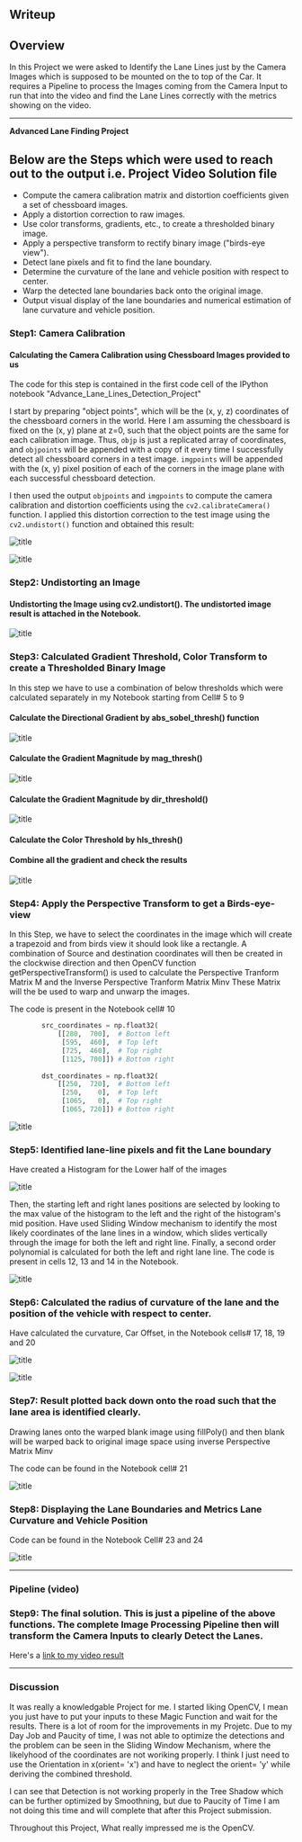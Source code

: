 ## Writeup 

## Overview

In this Project we were asked to Identify the Lane Lines just by the Camera Images which is supposed to be mounted on the to top of the Car. It requires a Pipeline to process the Images coming from the Camera Input to run that into the video and find the Lane Lines correctly with the metrics showing on the video.


---

**Advanced Lane Finding Project**

## Below are the Steps which were used to reach out to the output i.e. Project Video Solution file

* Compute the camera calibration matrix and distortion coefficients given a set of chessboard images.
* Apply a distortion correction to raw images.
* Use color transforms, gradients, etc., to create a thresholded binary image.
* Apply a perspective transform to rectify binary image ("birds-eye view").
* Detect lane pixels and fit to find the lane boundary.
* Determine the curvature of the lane and vehicle position with respect to center.
* Warp the detected lane boundaries back onto the original image.
* Output visual display of the lane boundaries and numerical estimation of lane curvature and vehicle position.

[//]: # (Image References)

[image1]: ./writeup_images/Corner_detection.PNG "Corner Detection"
[image2]: ./writeup_images/undistort.PNG "Undistorted"
[image3]: ./writeup_images/grad_thresh.PNG "Gradient"
[image4]: ./writeup_images/mag_thresh.PNG "Magnitude"
[image5]: ./writeup_images/dir_grad.PNG "Directional"
[image6]: ./writeup_images/comb_thresh.PNG "Combined"
[image7]: ./writeup_images/warp_img.PNG "Perspective Transform"
[image8]: ./writeup_images/histo.PNG "Histogram"
[image9]: ./writeup_images/sliding_window.PNG "Sliding Window"
[image10]: ./writeup_images/curva.PNG "Curvature"
[image11]: ./writeup_images/offset.PNG "Car Offset"
[image12]: ./writeup_images/lane_detected.PNG "Lane Area Detection"
[image13]: ./writeup_images/metrics.PNG "Displaying Metrics over Image"
[image14]: ./writeup_images/undist_test.PNG "Running Undist on test Images"

[video1]: ./project_video_solution.mp4 "Video"

### Step1: Camera Calibration

#### Calculating the Camera Calibration using Chessboard Images provided to us

The code for this step is contained in the first code cell of the IPython notebook "Advance_Lane_Lines_Detection_Project"

I start by preparing "object points", which will be the (x, y, z) coordinates of the chessboard corners in the world. Here I am assuming the chessboard is fixed on the (x, y) plane at z=0, such that the object points are the same for each calibration image.  Thus, `objp` is just a replicated array of coordinates, and `objpoints` will be appended with a copy of it every time I successfully detect all chessboard corners in a test image.  `imgpoints` will be appended with the (x, y) pixel position of each of the corners in the image plane with each successful chessboard detection.  

I then used the output `objpoints` and `imgpoints` to compute the camera calibration and distortion coefficients using the `cv2.calibrateCamera()` function.  I applied this distortion correction to the test image using the `cv2.undistort()` function and obtained this result: 

![title][image1]

![title][image14]

### Step2: Undistorting an Image
#### Undistorting the Image using cv2.undistort(). The undistorted image result is attached in the Notebook.

![title][image2]

### Step3: Calculated Gradient Threshold, Color Transform to create a Thresholded Binary Image
In this step we have to use a combination of below thresholds which were calculated separately in my Notebook starting from Cell# 5 to 9

#### Calculate the Directional Gradient by abs_sobel_thresh() function
![title][image3]

#### Calculate the Gradient Magnitude by mag_thresh()
![title][image4]

#### Calculate the Gradient Magnitude by dir_threshold()
![title][image5]

#### Calculate the Color Threshold by hls_thresh()

#### Combine all the gradient and check the results
![title][image6]



### Step4: Apply the Perspective Transform to get a Birds-eye-view

In this Step, we have to select the coordinates in the image which will create a trapezoid and from birds view it should look like a rectangle.
A combination of Source and destination coordinates will then be created in the clockwise direction and then OpenCV function getPerspectiveTransform() is used to calculate the Perspective Tranform Matrix M and the Inverse Perspective Tranform Matrix Minv
These Matrix will the be used to warp and unwarp the images.

The code is present in the Notebook cell# 10


```python
        src_coordinates = np.float32(
            [[280,  700],  # Bottom left
             [595,  460],  # Top left
             [725,  460],  # Top right
             [1125, 700]]) # Bottom right
        
        dst_coordinates = np.float32(
            [[250,  720],  # Bottom left
             [250,    0],  # Top left
             [1065,   0],  # Top right
             [1065, 720]]) # Bottom right 
```

![title][image7]

### Step5: Identified lane-line pixels and fit the Lane boundary

Have created a Histogram for the Lower half of the images

![title][image8]

Then, the starting left and right lanes positions are selected by looking to the max value of the histogram to the left and the right of the histogram's mid position.
Have used Sliding Window mechanism to identify the most likely coordinates of the lane lines in a window, which slides vertically through the image for both the left and right line.
Finally, a second order polynomial is calculated for both the left and right lane line. 
The code is present in cells 12, 13 and 14 in the Notebook.

![title][image9]

### Step6: Calculated the radius of curvature of the lane and the position of the vehicle with respect to center.

Have calculated the curvature, Car Offset, in the Notebook cells# 17, 18, 19 and 20

![title][image10]

![title][image11]


### Step7: Result plotted back down onto the road such that the lane area is identified clearly.

Drawing lanes onto the warped blank image using fillPoly() and then blank will be warped back to original image space using inverse Perspective Matrix Minv

The code can be found in the Notebook cell# 21

![title][image12]

### Step8: Displaying the Lane Boundaries and Metrics Lane Curvature and Vehicle Position

Code can be found in the Notebook Cell# 23 and 24

![title][image13]

---

### Pipeline (video)

### Step9: The final solution. This is just a pipeline of the above functions. The complete Image Processing Pipeline then will transform the Camera Inputs to clearly Detect the Lanes.

Here's a [link to my video result](./project_video_solution.mp4)

---

### Discussion

It was really a knowledgable Project for me. I started liking OpenCV, I mean you just have to put your inputs to these Magic Function and wait for the results.
There is a lot of room for the improvements in my Projetc. Due to my Day Job and Paucity of time, I was not able to optimize the detections and the problem can be seen in the Sliding Window Mechanism, where the likelyhood of the coordinates are not woriking properly.
I think I just need to use the Orientation in x(orient= 'x') and have to neglect the orient= 'y' while deriving the combined threshold.

I can see that Detection is not working properly in the Tree Shadow which can be further optimized by Smoothning, but due to Paucity of Time I am not doing this time and will complete that after this Project submission.

Throughout this Project, What really impressed me is the OpenCV. 
